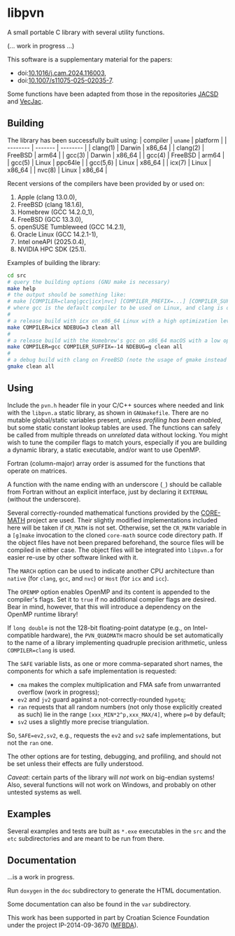 # libpvn
A small portable C library with several utility functions.

(... work in progress ...)

This software is a supplementary material for the papers:
- doi:[10.1016/j.cam.2024.116003](https://doi.org/10.1016/j.cam.2024.116003 "Accurate complex Jacobi rotations"),
- doi:[10.1007/s11075-025-02035-7](https://doi.org/10.1007/s11075-025-02035-7 "Arithmetical enhancements of the Kogbetliantz method for the SVD of order two").

Some functions have been adapted from those in the repositories [JACSD](https://github.com/venovako/JACSD) and [VecJac](https://github.com/venovako/VecJac).

## Building

The library has been successfully built using:
| compiler | `uname` | platform |
| -------- | ------- | -------- |
| clang(1) | Darwin  | x86_64   |
| clang(2) | FreeBSD | arm64    |
| gcc(3)   | Darwin  | x86_64   |
| gcc(4)   | FreeBSD | arm64    |
| gcc(5)   | Linux   | ppc64le  |
| gcc(5,6) | Linux   | x86_64   |
| icx(7)   | Linux   | x86_64   |
| nvc(8)   | Linux   | x86_64   |

Recent versions of the compilers have been provided by or used on:
1. Apple (clang 13.0.0),
2. FreeBSD (clang 18.1.6),
3. Homebrew (GCC 14.2.0_1),
4. FreeBSD (GCC 13.3.0),
5. openSUSE Tumbleweed (GCC 14.2.1),
6. Oracle Linux (GCC 14.2.1-1),
7. Intel oneAPI (2025.0.4),
8. NVIDIA HPC SDK (25.1).

Examples of building the library:
```bash
cd src
# query the building options (GNU make is necessary)
make help
# the output should be something like:
# make [COMPILER=clang|gcc|icx|nvc] [COMPILER_PREFIX=...] [COMPILER_SUFFIX=...] [MARCH=...] [NDEBUG=0|1|2|3|...] [PRINTOUT=ERR|OUT] [VECLEN=...] [CR_MATH=...] [OPENMP=...] [PROFILE=...] [SAFE=...] [DYNAMIC=dylib|so] [QUADMATH=-lquadmath] [all|clean|help]
# where gcc is the default compiler to be used on Linux, and clang is otherwise
#
# a release build with icx on x86_64 Linux with a high optimization level
make COMPILER=icx NDEBUG=3 clean all
#
# a release build with the Homebrew's gcc on x86_64 macOS with a low optimization level
make COMPILER=gcc COMPILER_SUFFIX=-14 NDEBUG=g clean all
#
# a debug build with clang on FreeBSD (note the usage of gmake instead of make)
gmake clean all
```

## Using

Include the `pvn.h` header file in your C/C++ sources where needed and link with the `libpvn.a` static library, as shown in `GNUmakefile`.
There are no mutable global/static variables present, *unless profiling has been enabled*, but some static constant lookup tables are used.
The functions can safely be called from multiple threads on *unrelated* data without locking.
You might wish to tune the compiler flags to match yours, especially if you are building a dynamic library, a static executable, and/or want to use OpenMP.

Fortran (column-major) array order is assumed for the functions that operate on matrices.

A function with the name ending with an underscore (`_`) should be callable from Fortran without an explicit interface, just by declaring it `EXTERNAL` (without the underscore).

Several correctly-rounded mathematical functions provided by the [CORE-MATH](https://core-math.gitlabpages.inria.fr) project are used.
Their slightly modified implementations included here will be taken if `CR_MATH` is not set.
Otherwise, set the `CR_MATH` variable in a `[g]make` invocation to the cloned `core-math` source code directory path.
If the object files have not been prepared beforehand, the source files will be compiled in either case.
The object files will be integrated into `libpvn.a` for easier re-use by other software linked with it.

The `MARCH` option can be used to indicate another CPU architecture than `native` (for `clang`, `gcc`, and `nvc`) or `Host` (for `icx` and `icc`).

The `OPENMP` option enables OpenMP and its content is appended to the compiler's flags.
Set it to `true` if no additional compiler flags are desired.
Bear in mind, however, that this will introduce a dependency on the OpenMP runtime library!

If `long double` is not the 128-bit floating-point datatype (e.g., on Intel-compatible hardware), the `PVN_QUADMATH` macro should be set automatically to the name of a library implementing quadruple precision arithmetic, unless `COMPILER=clang` is used.

The `SAFE` variable lists, as one or more comma-separated short names, the components for which a safe implementation is requested:
- `cma` makes the complex multiplication and FMA safe from unwarranted overflow (work in progress);
- `ev2` and `jv2` guard against a not-correctly-rounded `hypotq`;
- `ran` requests that all random numbers (not only those explicitly created as such) lie in the range `[xxx_MIN*2^p,xxx_MAX/4]`, where `p=0` by default;
- `sv2` uses a slightly more precise triangulation.

So, `SAFE=ev2,sv2`, e.g., requests the `ev2` and `sv2` safe implementations, but not the `ran` one.

The other options are for testing, debugging, and profiling, and should not be set unless their effects are fully understood.

*Caveat*: certain parts of the library will *not* work on big-endian systems!
Also, several functions will not work on Windows, and probably on other untested systems as well.

## Examples

Several examples and tests are built as `*.exe` executables in the `src` and the `etc` subdirectories and are meant to be run from there.

## Documentation

...is a work in progress.

Run `doxygen` in the `doc` subdirectory to generate the HTML documentation.

Some documentation can also be found in the `var` subdirectory.

This work has been supported in part by Croatian Science Foundation under the project IP-2014-09-3670 ([MFBDA](https://web.math.pmf.unizg.hr/mfbda/)).
